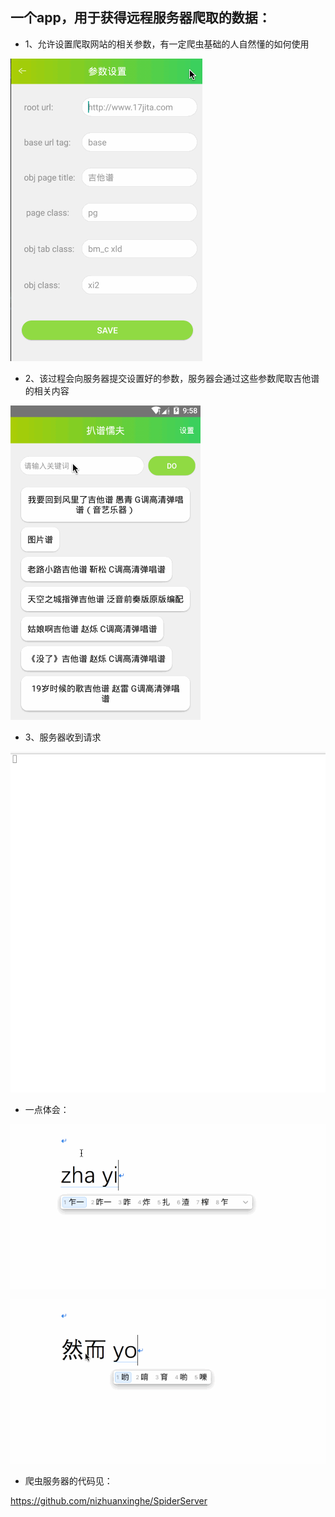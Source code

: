 ## 一个app，用于获得远程服务器爬取的数据：


- 1、允许设置爬取网站的相关参数，有一定爬虫基础的人自然懂的如何使用


![image](https://github.com/nizhuanxinghe/SpiderApp/blob/master/extra/Untitled.gif)



- 2、该过程会向服务器提交设置好的参数，服务器会通过这些参数爬取吉他谱的相关内容


![image](https://github.com/nizhuanxinghe/SpiderApp/blob/master/extra/Untitled3.gif)



- 3、服务器收到请求


![image](https://github.com/nizhuanxinghe/SpiderApp/blob/master/extra/Untitled2.gif)



- 一点体会：


![image](https://github.com/nizhuanxinghe/SpiderApp/blob/master/extra/Untitled4.gif)

![image](https://github.com/nizhuanxinghe/SpiderApp/blob/master/extra/Untitled5.gif)



- 爬虫服务器的代码见：

https://github.com/nizhuanxinghe/SpiderServer
